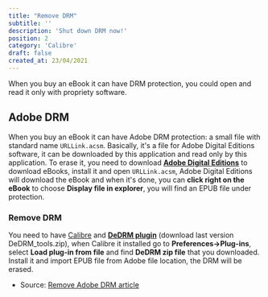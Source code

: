 ```yaml
---
title: "Remove DRM"
subtitle: ''
description: 'Shut down DRM now!'
position: 2
category: 'Calibre'
draft: false
created_at: 23/04/2021
---
```


When you buy an eBook it can have DRM protection, you could open and read it only with propriety software.

## Adobe DRM

When you buy an eBook it can have Adobe DRM protection: a small file with standard name `URLLink.acsm`. Basically, it's a file for Adobe Digital Editions software, it can be downloaded by this application and read only by this application. To erase it, you need to download [**Adobe Digital Editions**](https://www.adobe.com/solutions/ebook/digital-editions/download.html) to download eBooks, install it and open `URLLink.acsm`, Adobe Digital Editions will download the eBook and when it's done, you can **click right on the eBook** to choose **Display file in explorer**, you will find an EPUB file under protection.

### Remove DRM

You need to have [Calibre](https://calibre-ebook.com/) and [**DeDRM plugin**](https://github.com/apprenticeharper/DeDRM_tools/releases) (download last version DeDRM_tools.zip), when Calibre it installed go to **Preferences->Plug-ins**, select **Load plug-in from file** and find **DeDRM zip file** that you downloaded. Install it and import EPUB file from Adobe file location, the DRM will be erased.

- Source: [Remove Adobe DRM article](https://www.osxwiki.com/acsm-to-epub)
